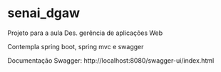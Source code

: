 # senai_dgaw
Projeto para a aula Des. gerência de aplicações Web

Contempla spring boot, spring mvc e swagger

Documentação Swagger: http://localhost:8080/swagger-ui/index.html
